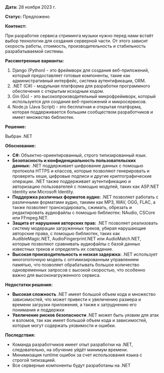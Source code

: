 **Дата:** 28 ноября 2023 г.

**Статус:** Предложено

**Контекст:**

При разработке сервиса стриминга музыки нужно перед нами встаёт выбор технологии для создания серверной части. От этого зависит скорость работы, стоимость, производительность и стабильность разрабатываемой системы.

**Рассмотренные варианты:**

1. Django (Python) - это фреймворк для создания веб-приложений, который предоставляет готовые компоненты, такие как административный интерфейс, система аутентификации, ORM.
2. .NET (C#) - модульная платформа для разработки программного обеспечения с открытым исходным кодом.
3. Gin (Go) - это вы­со­ко­про­из­во­ди­тель­ный мик­рофрейм­ворк, ко­то­рый ис­поль­зу­ет­ся для со­зда­ния веб-при­ло­же­ний и мик­ро­сер­ви­сов.
4. Node.js (Java Script) -  это бесплатная и открытая платформа, которая поддерживается большим сообществом разработчиков и имеет множество библиотек.

**Решение:**

Выбран .NET

**Обоснование:**

- **C#:** Объектно-ориентированный, строго типизированный язык.
- **Безопасность и конфиденциальность пользовательских данных:** .NET поддерживает шифрование данных с помощью протокола HTTPS и классов, которые позволяют генерировать и проверять хеши, цифровые подписи и другие криптографические операции. .NET также поддерживает аутентификацию и авторизацию пользователей с помощью модулей, таких как ASP.NET Identity или Microsoft Identity.
- **Поддержка различных форматов аудио:** .NET позволяет работать с различными форматами аудио, такими как MP3, WAV, OGG, FLAC, а также позволяет транскодировать, сжимать, обрезать и редактировать аудиофайлы с помощью библиотек: NAudio, CSCore или FFmpeg.NET.
- **Защита от нарушения авторских прав:** .NET позволяет реализовать систему модерации загруженных треков, убирая нарушающие авторские права, с помощью библиотек, таких как AudibleMagic.NET, AudioFingerprint.NET или AudioMatch.NET, которые позволяют сравнивать аудиофайлы с базой данных известных треков и определять их совпадение.
- **Высокая производительность и низкая задержка:** .NET использует многопоточную модель с оптимизированным управлением памятью, что позволяет обрабатывать большое количество одновременных запросов с высокой скоростью, что особенно важно для высоконагруженного сервиса.

**Недостатки решения:**

- **Высокая сложность** .NET имеет большой объем кода и множество зависимостей, что может привести к увеличению размера и времени загрузки приложения, а также к затруднению его понимания и поддержки
- **Увеличение рисков безопасности** .NET может быть уязвим для атак и взломов, так как имеет большой объем кода и зависимостей, которые могут содержать уязвимости и ошибки.

**Последствия:**

- Команда разработчиков имеет опыт разработки на .NET, следовательно, на обучение уйдёт минимум времени.
- Минимизация runtime ошибок за счет использования языка с строгой типизацией.
- Все серверные компоненты будут разработаны на .NET